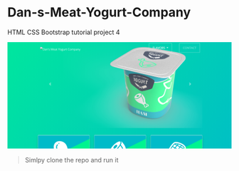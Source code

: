 # Dan-s-Meat-Yogurt-Company
HTML CSS Bootstrap tutorial project 4

![ss](screenshot/ss.png)

> Simlpy clone the repo and run it
